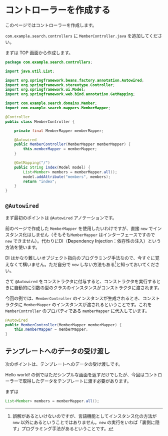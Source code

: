 # コントローラーを作成する

このページではコントローラーを作成します。

```com.example.search.controllers``` に ```MemberController.java``` を追加してください。

まずは TOP 画面から作成します。

```java
package com.example.search.controllers;

import java.util.List;

import org.springframework.beans.factory.annotation.Autowired;
import org.springframework.stereotype.Controller;
import org.springframework.ui.Model;
import org.springframework.web.bind.annotation.GetMapping;

import com.example.search.domains.Member;
import com.example.search.mappers.MemberMapper;

@Controller
public class MemberController {

    private final MemberMapper memberMapper;

    @Autowired
    public MemberController(MemberMapper memberMapper) {
        this.memberMapper = memberMapper;
    }

    @GetMapping("/")
    public String index(Model model) {
        List<Member> members = memberMapper.all();
        model.addAttribute("members", members);
        return "index";
    }
}
```

## ```@Autowired```

まず最初のポイントは ```@Autowired``` アノテーションです。

前のページで作成した ```MemberMapper``` を使用したいわけですが、直接 ```new``` でインスタンス化はしません（そもそも```MemberMapper``` はインターフェースですので ```new``` できません）。代わりにDI（**D**ependency **I**njection：依存性の注入）という方法を使います。

DI はかなり難しいオブジェクト指向のプログラミング手法なので、今すぐに覚えなくて構いません。ただ自分で ```new``` しない方法もある[^1]と知っておいてください。

さて ```@Autowired``` をコンストラクタに付与すると、コンストラクタを実行するときに自動的に引数の型のクラスのインスタンスがコンストラクタに渡されます。

今回の例では、```MemberController``` のインスタンスが生成されるとき、コンストラクタに ```MemberMapper``` のインスタンスが渡されるということです。これを ```MemberController``` のプロパティである ```memberMapper``` に代入しています。

```java
@Autowired
public MemberController(MemberMapper memberMapper) {
    this.memberMapper = memberMapper;
}
```

[^1]: 誤解があるといけないのですが、言語機能としてインスタンス化の方法が ```new``` 以外にあるということではありません。```new``` の実行をいわば「裏側に隠す」プログラミング手法があるということです。

## テンプレートへのデータの受け渡し

次のポイントは、テンプレートへのデータの受け渡しです。

Hello world! の例ではただシンプルな画面を返すだけでしたが、今回はコントローラーで取得したデータをテンプレートに渡す必要があります。

まずは

```java
List<Member> members = memberMapper.all();
```
